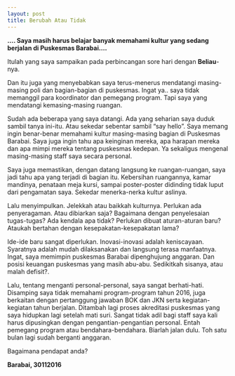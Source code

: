 ```yaml
---
layout: post
title: Berubah Atau Tidak
---
```


**…. Saya masih harus belajar banyak memahami kultur yang sedang berjalan di Puskesmas Barabai….**

Itulah yang saya sampaikan pada perbincangan sore hari dengan **Beliau**-nya.

Dan itu juga yang menyebabkan saya terus-menerus mendatangi masing-masing poli dan bagian-bagian di puskesmas. Ingat ya.. saya tidak memanggil para koordinator dan pemegang program. Tapi saya yang mendatangi kemasing-masing ruangan.

Sudah ada beberapa yang saya datangi. Ada yang seharian saya duduk sambil tanya ini-itu. Atau sekedar sebentar sambil “say hello”. Saya memang ingin benar-benar memahami kultur masing-masing bagian di Puskesmas Barabai. Saya juga ingin tahu apa keinginan mereka, apa harapan mereka dan apa mimpi mereka tentang puskesmas kedepan. Ya sekaligus mengenal masing-masing staff saya secara personal.

Saya juga memastikan, dengan datang langsung ke ruangan-ruangan, saya jadi tahu apa yang terjadi di bagian itu. Kebersihan ruangannya, kamar mandinya, penataan meja kursi, sampai poster-poster didinding tidak luput dari pengamatan saya. Sekedar menerka-nerka kultur aslinya.

Lalu menyimpulkan. Jelekkah atau baikkah kulturnya. Perlukan ada penyeragaman. Atau dibiarkan saja? Bagaimana dengan penyelesaian tugas-tugas? Ada kendala apa tidak? Perlukan dibuat aturan-aturan baru? Ataukah bertahan dengan kesepakatan-kesepakatan lama?

Ide-ide baru sangat diperlukan. Inovasi-inovasi adalah keniscayaan. Syaratnya adalah mudah dilaksanakan dan langsung terasa manfaatnya. Ingat, saya memimpin puskesmas Barabai dipenghujung anggaran. Dan posisi keuangan puskesmas yang masih abu-abu. Sedikitkah sisanya, atau malah defisit?.

Lalu, tentang menganti personal-personal, saya sangat berhati-hati. Disamping saya tidak memahami program-program tahun 2016, juga berkaitan dengan pertanggung jawaban BOK dan JKN serta kegiatan-kegiatan tahun berjalan. Ditambah lagi proses akreditasi puskesmas yang saya hidupkan lagi setelah mati suri. Sangat tidak adil bagi staff saya kali harus dipusingkan dengan pengantian-pengantian personal. Entah pemegang program atau bendahara-bendahara. Biarlah jalan dulu. Toh satu bulan lagi sudah berganti anggaran.

Bagaimana pendapat anda?

**Barabai, 30112016**
